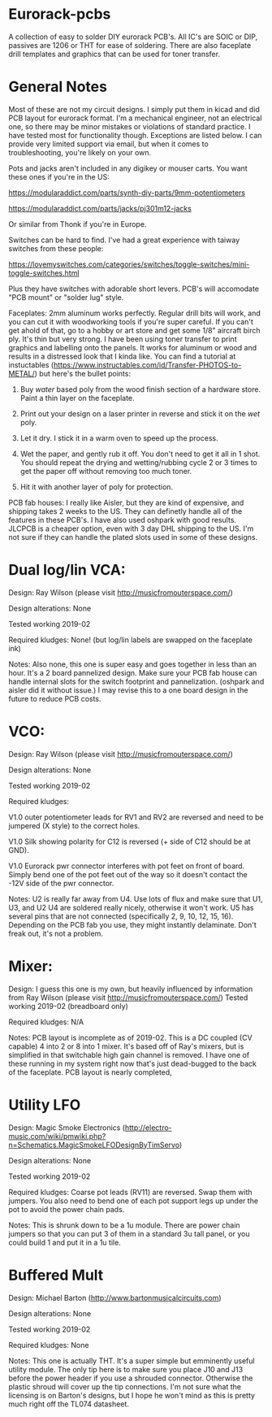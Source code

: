 # Eurorack-pcbs
A collection of easy to solder DIY eurorack PCB's. All IC's are SOIC or DIP, passives are 1206 or THT for ease of soldering. There are also faceplate drill templates and graphics that can be used for toner transfer. 

# General Notes

Most of these are not my circuit designs. I simply put them in kicad and did PCB layout for eurorack format. I'm a mechanical engineer, not an electrical one, so there may be minor mistakes or violations of standard practice. I have tested most for functionality though. Exceptions are listed below. I can provide very limited support via email, but when it comes to troubleshooting, you're likely on your own. 

Pots and jacks aren't included in any digikey or mouser carts. You want these ones if you're in the US: 

https://modularaddict.com/parts/synth-diy-parts/9mm-potentiometers

https://modularaddict.com/parts/jacks/pj301m12-jacks

Or similar from Thonk if you're in Europe.

Switches can be hard to find. I've had a great experience with taiway switches from these people: 

https://lovemyswitches.com/categories/switches/toggle-switches/mini-toggle-switches.html

Plus they have switches with adorable short levers. PCB's will accomodate "PCB mount" or "solder lug" style. 

Faceplates: 2mm aluminum works perfectly. Regular drill bits will work, and you can cut it with woodworking tools if you're super careful. If you can't get ahold of that, go to a hobby or art store and get some 1/8" aircraft birch ply. It's thin but very strong. I have been using toner transfer to print graphics and labelling onto the panels. It works for aluminum or wood and results in a distressed look that I kinda like. You can find a tutorial at instuctables (https://www.instructables.com/id/Transfer-PHOTOS-to-METAL/) but here's the bullet points: 

1) Buy *water* based poly from the wood finish section of a hardware store. Paint a thin layer on the faceplate. 

2) Print out your design on a laser printer in reverse and stick it on the *wet* poly. 

3) Let it dry. I stick it in a warm oven to speed up the process.

4) Wet the paper, and gently rub it off. You don't need to get it all in 1 shot. You should repeat the drying and wetting/rubbing cycle 2 or 3 times to get the paper off without removing too much toner.

5) Hit it with another layer of poly for protection. 

PCB fab houses: I really like Aisler, but they are kind of expensive, and shipping takes 2 weeks to the US. They can definetly handle all of the features in these PCB's. I have also used oshpark with good results. JLCPCB is a cheaper option, even with 3 day DHL shipping to the US. I'm not sure if they can handle the plated slots used in some of these designs. 

# Dual log/lin VCA: 

Design: Ray Wilson (please visit http://musicfromouterspace.com/)

Design alterations: None

Tested working 2019-02

Required kludges: None! (but log/lin labels are swapped on the faceplate ink)

Notes: Also none, this one is super easy and goes together in less than an hour. It's a 2 board pannelized design. Make sure your PCB fab house can handle internal slots for the switch footprint and pannelization. (oshpark and aisler did it without issue.) I may revise this to a one board design in the future to reduce PCB costs. 

# VCO: 

Design: Ray Wilson (please visit http://musicfromouterspace.com/)

Design alterations: None

Tested working 2019-02

Required kludges: 

V1.0 outer potentiometer leads for RV1 and RV2 are reversed and need to be jumpered (X style) to the correct holes.

V1.0 Silk showing polarity for C12 is reversed (+ side of C12 should be at GND).

V1.0 Eurorack pwr connector interferes with pot feet on front of board. Simply bend one of the pot feet out of the way so it doesn't       contact the -12V side of the pwr connector.

Notes: U2 is really far away from U4. Use lots of flux and make sure that U1, U3, and U2 U4 are soldered really nicely, otherwise it won't work. U5 has several pins that are not connected (specifically 2, 9, 10, 12, 15, 16). Depending on the PCB fab you use, they might instantly delaminate. Don't freak out, it's not a problem. 

# Mixer: 

Design: I guess this one is my own, but heavily influenced by information from Ray Wilson (please visit http://musicfromouterspace.com/)
Tested working 2019-02 (breadboard only)

Required kludges: N/A

Notes: PCB layout is incomplete as of 2019-02. This is a DC coupled (CV capable) 4 into 2 or 8 into 1 mixer. It's based off of Ray's mixers, but is simplified in that switchable high gain channel is removed. I have one of these running in my system right now that's just dead-bugged to the back of the faceplate. PCB layout is nearly completed, 

# Utility LFO

Design: Magic Smoke Electronics (http://electro-music.com/wiki/pmwiki.php?n=Schematics.MagicSmokeLFODesignByTimServo)

Design alterations: None

Tested working 2019-02

Required kludges: Coarse pot leads (RV11) are reversed. Swap them with jumpers. You also need to bend one of each pot support legs up under the pot to avoid the power chain pads. 

Notes: This is shrunk down to be a 1u module. There are power chain jumpers so that you can put 3 of them in a standard 3u tall panel, or you could build 1 and put it in a 1u tile. 

# Buffered Mult

Design: Michael Barton (http://www.bartonmusicalcircuits.com) 

Design alterations: None

Tested working 2019-02

Required kludges: None

Notes: This one is actually THT. It's a super simple but emminently useful utility module. The only tip here is to make sure you place J10 and J13 before the power header if you use a shrouded connector. Otherwise the plastic shroud will cover up the tip connections. I'm not sure what the licensing is on Barton's designs, but I hope he won't mind as this is pretty much right off the TL074 datasheet.  
    
